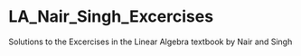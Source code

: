 # LA_Nair_Singh_Excercises
Solutions to the Excercises in the Linear Algebra textbook by Nair and Singh
